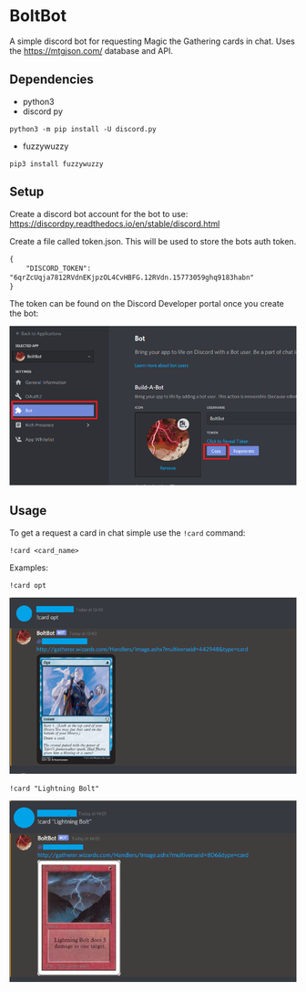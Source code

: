 # BoltBot 
A simple discord bot for requesting Magic the Gathering cards in chat.
Uses the https://mtgjson.com/ database and API.

## Dependencies
* python3
* discord py
```
python3 -m pip install -U discord.py
```
* fuzzywuzzy
```
pip3 install fuzzywuzzy
```

## Setup
Create a discord bot account for the bot to use:
https://discordpy.readthedocs.io/en/stable/discord.html

Create a file called token.json. This will be used to store the bots auth token.
```
{
    "DISCORD_TOKEN": "6qrZcUqja7812RVdnEKjpzOL4CvHBFG.12RVdn.15773059ghq9183habn"
}
```
The token can be found on the Discord Developer portal once you create the bot:

![image](https://github.com/garyfm/BoltBot/blob/master/pic/discord_token.PNG)

## Usage
To get a request a card in chat simple use the `!card` command:
```
!card <card_name>
```
Examples:
```
!card opt
```
![image](https://github.com/garyfm/BoltBot/blob/master/pic/example_opt.PNG)

```
!card "Lightning Bolt"
```
![image](https://github.com/garyfm/BoltBot/blob/master/pic/example_lightning_bolt.PNG)

